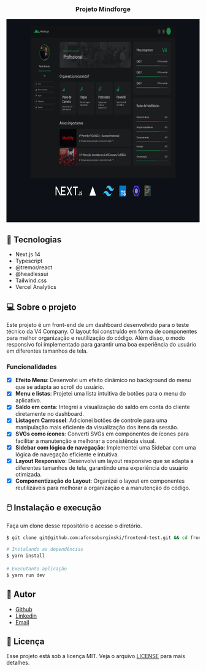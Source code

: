 
<h3 align= "center" fontSize="60px">
  Projeto Mindforge
</h3>

<p align="center">
    <img src="public/img/frontend.png" alt="Logo" height=530>
</p>

## :rocket: Tecnologias
-  Next.js 14
-  Typescript
-  @tremor/react
-  @headlessui
-  Tailwind.css
-  Vercel Analytics

## 💻 Sobre o projeto

Este projeto é um front-end de um dashboard desenvolvido para o teste técnico da V4 Company. O layout foi construído em forma de componentes para melhor organização e reutilização do código. Além disso, o modo responsivo foi implementado para garantir uma boa experiência do usuário em diferentes tamanhos de tela.

### Funcionalidades

- [x] **Efeito Menu**: Desenvolvi um efeito dinâmico no background do menu que se adapta ao scroll do usuário.
- [x] **Menu e listas**: Projetei uma lista intuitiva de botões para o menu do aplicativo.
- [x] **Saldo em conta**: Integrei a visualização do saldo em conta do cliente diretamente no dashboard.
- [x] **Listagem Carrossel**: Adicionei botões de controle para uma manipulação mais eficiente da visualização dos itens da sessão.
- [x] **SVGs como ícones**: Converti SVGs em componentes de ícones para facilitar a manutenção e melhorar a consistência visual.
- [x] **Sidebar com lógica de navegação**: Implementei uma Sidebar com uma lógica de navegação eficiente e intuitiva.
- [x] **Layout Responsivo**: Desenvolvi um layout responsivo que se adapta a diferentes tamanhos de tela, garantindo uma experiência do usuário otimizada.
- [x] **Componentização do Layout**: Organizei o layout em componentes reutilizáveis para melhorar a organização e a manutenção do código.

## :computer_mouse: Instalação e execução

Faça um clone desse repositório e acesse o diretório.

```bash
$ git clone git@github.com:afonsoburginski/frontend-test.git && cd frontend-test
```

```bash
# Instalando as dependências
$ yarn install

# Executanto aplicação
$ yarn run dev
```

## :speech_balloon: Autor
-  [Github](https://github.com/afonsoburginski/)
-  [Linkedin](https://www.linkedin.com/in/afonsoburginski/)
-  [Email](mailto:afonsoburginski@gmail.com/)

## 📝 Licença

Esse projeto está sob a licença MIT. Veja o arquivo [LICENSE](LICENSE.md) para mais detalhes.
